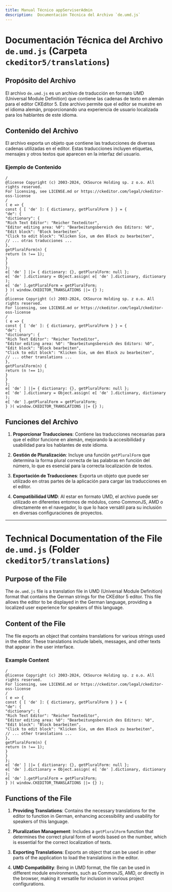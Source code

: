 ```yaml
---
title: Manual Técnico appServiserAdmin
description:  Documentación Técnica del Archivo `de.umd.js`
---
```


# Documentación Técnica del Archivo `de.umd.js` (Carpeta `ckeditor5/translations`)

## Propósito del Archivo
El archivo `de.umd.js` es un archivo de traducción en formato UMD (Universal Module Definition) que contiene las cadenas de texto en alemán para el editor CKEditor 5. Este archivo permite que el editor se muestre en el idioma alemán, proporcionando una experiencia de usuario localizada para los hablantes de este idioma.

## Contenido del Archivo
El archivo exporta un objeto que contiene las traducciones de diversas cadenas utilizadas en el editor. Estas traducciones incluyen etiquetas, mensajes y otros textos que aparecen en la interfaz del usuario.

### Ejemplo de Contenido
```
/
@license Copyright (c) 2003-2024, CKSource Holding sp. z o.o. All rights reserved.
For licensing, see LICENSE.md or https://ckeditor.com/legal/ckeditor-oss-license
/
( e => {
const { [ 'de' ]: { dictionary, getPluralForm } } = {
"de": {
"dictionary": {
"Rich Text Editor": "Reicher Texteditor",
"Editor editing area: %0": "Bearbeitungsbereich des Editors: %0",
"Edit block": "Block bearbeiten",
"Click to edit block": "Klicken Sie, um den Block zu bearbeiten",
// ... otras traducciones ...
},
getPluralForm(n) {
return (n !== 1);
}
}
};
e[ 'de' ] ||= { dictionary: {}, getPluralForm: null };
e[ 'de' ].dictionary = Object.assign( e[ 'de' ].dictionary, dictionary );
e[ 'de' ].getPluralForm = getPluralForm;
} )( window.CKEDITOR_TRANSLATIONS ||= {} );
/
@license Copyright (c) 2003-2024, CKSource Holding sp. z o.o. All rights reserved.
For licensing, see LICENSE.md or https://ckeditor.com/legal/ckeditor-oss-license
/
( e => {
const { [ 'de' ]: { dictionary, getPluralForm } } = {
"de": {
"dictionary": {
"Rich Text Editor": "Reicher Texteditor",
"Editor editing area: %0": "Bearbeitungsbereich des Editors: %0",
"Edit block": "Block bearbeiten",
"Click to edit block": "Klicken Sie, um den Block zu bearbeiten",
// ... other translations ...
},
getPluralForm(n) {
return (n !== 1);
}
}
};
e[ 'de' ] ||= { dictionary: {}, getPluralForm: null };
e[ 'de' ].dictionary = Object.assign( e[ 'de' ].dictionary, dictionary );
e[ 'de' ].getPluralForm = getPluralForm;
} )( window.CKEDITOR_TRANSLATIONS ||= {} );
```

## Funciones del Archivo
1. **Proporcionar Traducciones**: Contiene las traducciones necesarias para que el editor funcione en alemán, mejorando la accesibilidad y usabilidad para los hablantes de este idioma.

2. **Gestión de Pluralización**: Incluye una función `getPluralForm` que determina la forma plural correcta de las palabras en función del número, lo que es esencial para la correcta localización de textos.

3. **Exportación de Traducciones**: Exporta un objeto que puede ser utilizado en otras partes de la aplicación para cargar las traducciones en el editor.

4. **Compatibilidad UMD**: Al estar en formato UMD, el archivo puede ser utilizado en diferentes entornos de módulos, como CommonJS, AMD o directamente en el navegador, lo que lo hace versátil para su inclusión en diversas configuraciones de proyectos.

---

# Technical Documentation of the File `de.umd.js` (Folder `ckeditor5/translations`)

## Purpose of the File
The `de.umd.js` file is a translation file in UMD (Universal Module Definition) format that contains the German strings for the CKEditor 5 editor. This file allows the editor to be displayed in the German language, providing a localized user experience for speakers of this language.

## Content of the File
The file exports an object that contains translations for various strings used in the editor. These translations include labels, messages, and other texts that appear in the user interface.

### Example Content
```
/
@license Copyright (c) 2003-2024, CKSource Holding sp. z o.o. All rights reserved.
For licensing, see LICENSE.md or https://ckeditor.com/legal/ckeditor-oss-license
/
( e => {
const { [ 'de' ]: { dictionary, getPluralForm } } = {
"de": {
"dictionary": {
"Rich Text Editor": "Reicher Texteditor",
"Editor editing area: %0": "Bearbeitungsbereich des Editors: %0",
"Edit block": "Block bearbeiten",
"Click to edit block": "Klicken Sie, um den Block zu bearbeiten",
// ... other translations ...
},
getPluralForm(n) {
return (n !== 1);
}
}
};
e[ 'de' ] ||= { dictionary: {}, getPluralForm: null };
e[ 'de' ].dictionary = Object.assign( e[ 'de' ].dictionary, dictionary );
e[ 'de' ].getPluralForm = getPluralForm;
} )( window.CKEDITOR_TRANSLATIONS ||= {} );
```

## Functions of the File
1. **Providing Translations**: Contains the necessary translations for the editor to function in German, enhancing accessibility and usability for speakers of this language.

2. **Pluralization Management**: Includes a `getPluralForm` function that determines the correct plural form of words based on the number, which is essential for the correct localization of texts.

3. **Exporting Translations**: Exports an object that can be used in other parts of the application to load the translations in the editor.

4. **UMD Compatibility**: Being in UMD format, the file can be used in different module environments, such as CommonJS, AMD, or directly in the browser, making it versatile for inclusion in various project configurations.


